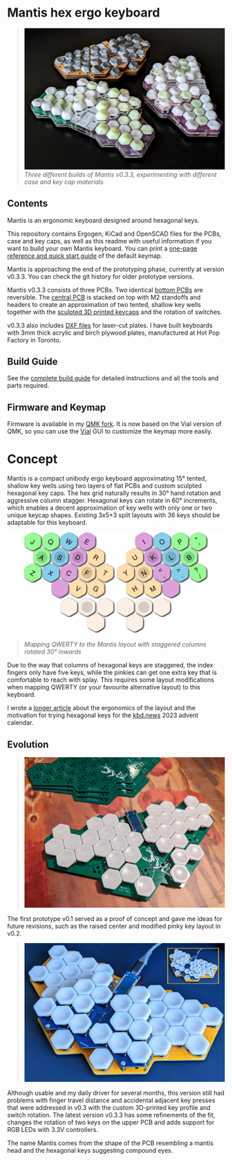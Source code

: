 # Mantis hex ergo keyboard

>![photo](assets/mantis-x3.jpg)
>_Three different builds of Mantis v0.3.3, experimenting with different case and key cap materials_

## Contents

Mantis is an ergonomic keyboard designed around hexagonal keys.

This repository contains Ergogen, KiCad and OpenSCAD files for the PCBs, case and key caps, as well as this readme with useful information if you want to build your own Mantis keyboard. You can print a [one-page reference and quick start guide](https://github.com/fxkuehl/mantis/blob/main/keymap.pdf) of the default keymap.

Mantis is approaching the end of the prototyping phase, currently at version v0.3.3. You can check the git history for older prototype versions.

Mantis v0.3.3 consists of three PCBs. Two identical [bottom PCBs](https://github.com/fxkuehl/mantis/raw/main/pcb/gerber/mantis-v0.3-bottom.zip) are reversible. The [central PCB](https://github.com/fxkuehl/mantis/raw/main/pcb/gerber/mantis-v0.3.3-top.zip) is stacked on top with M2 standoffs and headers to create an approximation of two tented, shallow key wells together with the [sculpted 3D printed keycaps](https://github.com/fxkuehl/mantis/tree/main/keycap) and the rotation of switches.

v0.3.3 also includes [DXF files](https://github.com/fxkuehl/mantis/tree/main/plates/v0.3.3) for laser-cut plates. I have built keyboards with 3mm thick acrylic and birch plywood plates, manufactured at Hot Pop Factory in Toronto.

## Build Guide

See the [complete build guide](./buildguide.md) for detailed instructions and all the tools and parts required.

## Firmware and Keymap

Firmware is available in my [QMK fork](https://github.com/fxkuehl/qmk_firmware/tree/mantis-vial-v0.3/keyboards/mantis). It is now based on the Vial version of QMK, so you can use the [Vial](https://get.vial.today/) GUI to customize the keymap more easily.

# Concept

Mantis is a compact unibody ergo keyboard approximating 15° tented, shallow key wells using two layers of flat PCBs and custom sculpted hexagonal key caps. The hex grid naturally results in 30° hand rotation and aggressive column stagger. Hexagonal keys can rotate in 60° increments, which enables a decent approximation of key wells with only one or two unique keycap shapes. Existing 3x5+3 split layouts with 36 keys should be adaptable for this keyboard.

![Layout diagram](./assets/mantis-layout.svg)
>_Mapping QWERTY to the Mantis layout with staggered columns rotated 30° inwards_

Due to the way that columns of hexagonal keys are staggered, the index fingers only have five keys, while the pinkies can get one extra key that is comfortable to reach with splay. This requires some layout modifications when mapping QWERTY (or your favourite alternative layout) to this keyboard.

I wrote a [longer article](https://kbd.news/Mantis-Hexagonal-Keys-in-Ergonomic-Keyboards-2202.html) about the ergonomics of the layout and the motivation for trying hexagonal keys for the [kbd.news](https://kbd.news/) 2023 advent calendar.

## Evolution

>![v0.1](./assets/v0.1.jpg)

The first prototype v0.1 served as a proof of concept and gave me ideas for future revisions, such as the raised center and modified pinky key layout in v0.2.

>![v0.2](./assets/photo.jpg)

Although usable and my daily driver for several months, this version still had problems with finger travel distance and accidental adjacent key presses that were addressed in v0.3 with the custom 3D-printed key profile and switch rotation. The latest version v0.3.3 has some refinements of the fit, changes the rotation of two keys on the upper PCB and adds support for RGB LEDs with 3.3V controllers.

The name Mantis comes from the shape of the PCB resembling a mantis head and the hexagonal keys suggesting compound eyes.